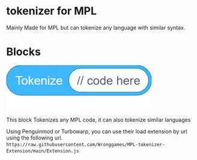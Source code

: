 # tokenizer for MPL
Mainly Made for MPL but can tokenize any language with similar syntax.
# Blocks
![tokenize ()](images/image_name.png)


This block Tokenizes any MPL code, it can also tokenize similar languages


Using Penguinmod or Turbowarp, you can use their load extension by url using the following url.
``` https://raw.githubusercontent.com/Wronggames/MPL-tokenizer-Extension/main/Extension.js```
